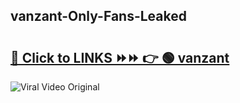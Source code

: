
 ## vanzant-Only-Fans-Leaked

# <h2><a href="https://clipsfans.com/vanzant&ref=git">🔗 Click to LINKS ⏩⏩ 👉 🟢 vanzant </a></h2>

<a href="https://clipsfans.com/vanzant&ref=git" rel="nofollow" data-target="animated-image.originalLink"><img src="https://i.ibb.co.com/xMMVF88/686577567.gif" alt="Viral Video Original" style="max-width: 100%; display: inline-block;" data-target="animated-image.originalImage"></a>
